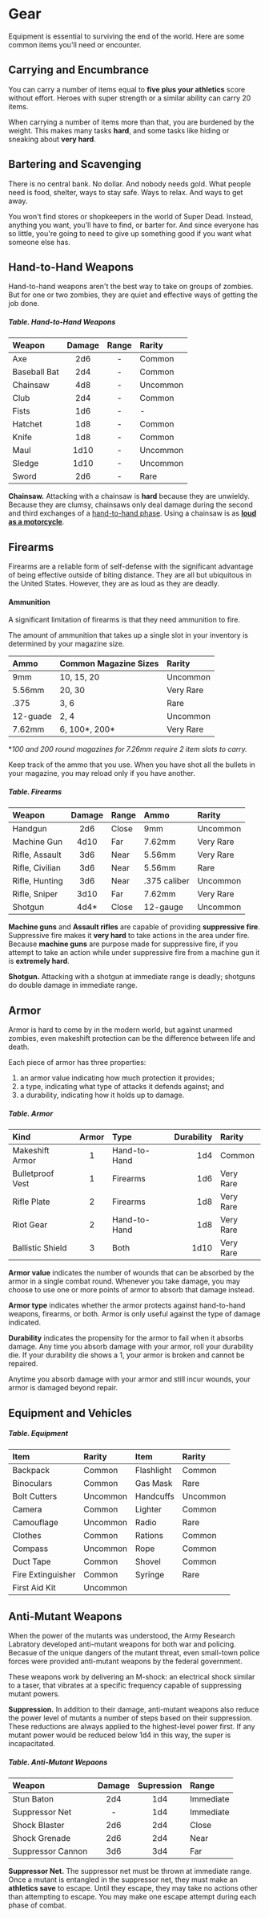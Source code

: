 # Gear
Equipment is essential to surviving the end of the world. Here are some common items you'll need or encounter.

## Carrying and Encumbrance  
You can carry a number of items equal to **five plus your athletics** score without effort. Heroes with super strength or a similar ability can carry 20 items.

When carrying a number of items more than that, you are burdened by the weight. This makes many tasks **hard**, and some tasks like hiding or sneaking about **very hard**.

## Bartering and Scavenging
There is no central bank. No dollar. And nobody needs gold. What people need is food, shelter, ways to stay safe. Ways to relax. And ways to get away.

You won't find stores or shopkeepers in the world of Super Dead. Instead, anything you want, you'll have to find, or barter for. And since everyone has so little, you're going to need to give up something good if you want what someone else has.

## Hand-to-Hand Weapons 
Hand-to-hand weapons aren't the best way to take on groups of zombies. But for one or two zombies, they are quiet and effective ways of getting the job done.

##### Table. Hand-to-Hand Weapons

| Weapon | Damage | Range | Rarity | 
| :- | :-: | :-: | :- |
| Axe | 2d6 | - | Common
| Baseball Bat | 2d4 | - | Common 
| Chainsaw | 4d8 | - | Uncommon
| Club | 2d4 | - | Common
| Fists | 1d6 | - | -
| Hatchet | 1d8 | - | Common |
| Knife | 1d8 | - | Common |
| Maul | 1d10 | - | Uncommon |
| Sledge | 1d10 | - | Uncommon |
| Sword | 2d6 | - | Rare |

**Chainsaw.** Attacking with a chainsaw is **hard** because they are unwieldy. Because they are clumsy, chainsaws only deal damage during the second and third exchanges of a [hand-to-hand phase](4_combat.md#the-hand-to-hand-phase). Using a chainsaw is as [**loud as a motorcycle**](6_zombies.md#threat-and-noise).

## Firearms
Firearms are a reliable form of self-defense with the significant advantage of being effective outside of biting distance. They are all but ubiquitous in the United States. However, they are as loud as they are deadly.

#### Ammunition
A significant limitation of firearms is that they need ammunition to fire.

The amount of ammunition that takes up a single slot in your inventory is determined by your magazine size.

| Ammo | Common Magazine Sizes | Rarity | 
| :- | :- | :- |
| 9mm | 10, 15, 20 | Uncommon
| 5.56mm | 20, 30 | Very Rare
| .375 | 3, 6 | Rare
| 12-guade | 2, 4 | Uncommon
| 7.62mm | 6, 100*, 200* | Very Rare
**100 and 200 round magazines for 7.26mm require 2 item slots to carry.*

Keep track of the ammo that you use. When you have shot all the bullets in your magazine, you may reload only if you have another.

##### Table. Firearms
| Weapon | Damage | Range | Ammo | Rarity | 
| :- | :-: | :- | :- | :- |
| Handgun | 2d6 | Close | 9mm |  Uncommon  
| Machine Gun | 4d10 | Far | 7.62mm | Very Rare
| Rifle, Assault | 3d6 | Near | 5.56mm | Very Rare
| Rifle, Civilian | 3d6 | Near | 5.56mm | Rare
| Rifle, Hunting | 3d6 | Near | .375 caliber | Uncommon
| Rifle, Sniper | 3d10 | Far | 7.62mm | Very Rare
| Shotgun | 4d4* | Close | 12-gauge | Uncommon

**Machine guns** and **Assault rifles** are capable of providing **suppressive fire**. Suppressive fire makes it **very hard** to take actions in the area under fire. Because **machine guns** are purpose made for suppressive fire, if you attempt to take an action while under suppressive fire from a machine gun it is **extremely hard**.

**Shotgun.** Attacking with a shotgun at immediate range is deadly; shotguns do double damage in immediate range.

## Armor
Armor is hard to come by in the modern world, but against unarmed zombies, even makeshift protection can be the difference between life and death.

Each piece of armor has three properties: 
1. an armor value indicating how much protection it provides;
2. a type, indicating what type of attacks it defends against; and 
3. a durability, indicating how it holds up to damage.

##### Table. Armor
| Kind | Armor | Type | Durability | Rarity
| :- | :-: | :- | -: | :- |
| Makeshift Armor | 1 | Hand-to-Hand | 1d4 | Common
| Bulletproof Vest | 1 | Firearms | 1d6 | Very Rare
| Rifle Plate | 2 | Firearms | 1d8  | Very Rare
| Riot Gear | 2 | Hand-to-Hand | 1d8 | Very Rare
| Ballistic Shield | 3 | Both | 1d10 | Very Rare

**Armor value** indicates the number of wounds that can be absorbed by the armor in a single combat round. Whenever you take damage, you may choose to use one or more points of armor to absorb that damage instead.

**Armor type** indicates whether the armor protects against hand-to-hand weapons, firearms, or both. Armor is only useful against the type of damage indicated.

**Durability** indicates the propensity for the armor to fail when it absorbs damage. Any time you absorb damage with your armor, roll your durability die. If your durability die shows a 1, your armor is broken and cannot be repaired.

Anytime you absorb damage with your armor and still incur wounds, your armor is damaged beyond repair.

## Equipment and Vehicles

##### Table. Equipment

| Item | Rarity | Item | Rarity |
| :- | :- | :- | :- |
| Backpack | Common | Flashlight | Common
| Binoculars | Common | Gas Mask | Rare
| Bolt Cutters | Uncommon | Handcuffs | Uncommon
| Camera | Common | Lighter | Common
| Camouflage | Uncommon | Radio | Rare
| Clothes | Common | Rations | Common
| Compass | Uncommon | Rope | Common
| Duct Tape | Common | Shovel | Common
| Fire Extinguisher | Common | Syringe | Rare
| First Aid Kit | Uncommon


## Anti-Mutant Weapons
When the power of the mutants was understood, the Army Research Labratory developed anti-mutant weapons for both war and policing. Becasue of the unique dangers of the mutant threat, even small-town police forces were provided anti-mutant weapons by the federal government.

These weapons work by delivering an M-shock: an electrical shock similar to a taser, that vibrates at a specific frequency capable of suppressing mutant powers.

**Suppression.** In addition to their damage, anti-mutant weapons also reduce the power level of mutants a number of steps based on their suppression. These reductions are always applied to the highest-level power first. If any mutant power would be reduced below 1d4 in this way, the super is incapacitated.

##### Table. Anti-Mutant Wepaons
| Weapon | Damage | Supression | Range |
| :- | :-: | :-: | :- |
Stun Baton	| 2d4 | 1d4 | Immediate
Suppressor Net | - | 1d4 | Immediate
Shock Blaster |2d6 | 2d4 | Close
Shock Grenade |2d6 | 2d4 | Near
Suppressor Cannon | 3d6 | 3d4 | Far

**Suppressor Net.** The suppressor net must be thrown at immediate range. Once a mutant is entangled in the suppressor net, they must make an **athletics save** to escape. Until they escape, they may take no actions other than attempting to escape. You may make one escape attempt during each phase of combat.